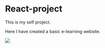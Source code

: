 # React-project

This is my self project.

Here I have created a basic e-learning website.

<img src="https://thumbor.forbes.com/thumbor/960x0/https%3A%2F%2Fspecials-images.forbesimg.com%2Fimageserve%2F5fc5545f851237f27b13a0db%2FAsian-boy-student-video-conference-e-learning-with-teacher-and-classmates-on-computer%2F960x0.jpg%3FcropX1%3D0%26cropX2%3D7952%26cropY1%3D630%26cropY2%3D5106">
